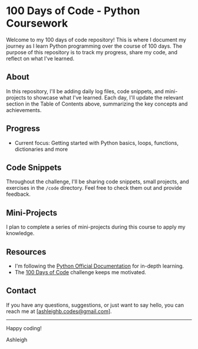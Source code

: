# 100 Days of Code - Python Coursework

Welcome to my 100 days of code repository! This is where I document my journey as I learn Python programming over the course of 100 days. The purpose of this repository is to track my progress, share my code, and reflect on what I've learned.

## About

In this repository, I'll be adding daily log files, code snippets, and mini-projects to showcase what I've learned. Each day, I'll update the relevant section in the Table of Contents above, summarizing the key concepts and achievements.

## Progress

- Current focus: Getting started with Python basics, loops, functions, dictionaries and more

## Code Snippets

Throughout the challenge, I'll be sharing code snippets, small projects, and exercises in the `/code` directory. Feel free to check them out and provide feedback.

## Mini-Projects

I plan to complete a series of mini-projects during this course to apply my knowledge. 

## Resources

- I'm following the [Python Official Documentation](https://docs.python.org/3/) for in-depth learning.
- The [100 Days of Code](https://www.100daysofcode.com/) challenge keeps me motivated.


## Contact

If you have any questions, suggestions, or just want to say hello, you can reach me at [ashleighb.codes@gmail.com].

---

Happy coding!

Ashleigh
